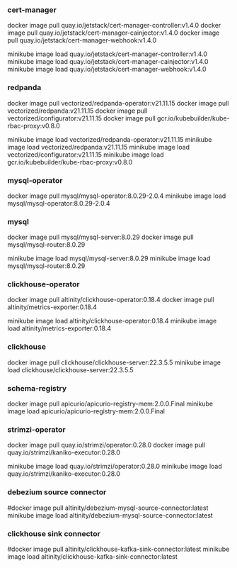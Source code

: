 ### cert-manager
docker image pull quay.io/jetstack/cert-manager-controller:v1.4.0
docker image pull quay.io/jetstack/cert-manager-cainjector:v1.4.0
docker image pull quay.io/jetstack/cert-manager-webhook:v1.4.0

minikube image load quay.io/jetstack/cert-manager-controller:v1.4.0
minikube image load quay.io/jetstack/cert-manager-cainjector:v1.4.0
minikube image load quay.io/jetstack/cert-manager-webhook:v1.4.0

### redpanda
docker image pull   vectorized/redpanda-operator:v21.11.15
docker image pull   vectorized/redpanda:v21.11.15
docker image pull   vectorized/configurator:v21.11.15
docker image pull   gcr.io/kubebuilder/kube-rbac-proxy:v0.8.0

minikube image load vectorized/redpanda-operator:v21.11.15
minikube image load vectorized/redpanda:v21.11.15
minikube image load vectorized/configurator:v21.11.15
minikube image load gcr.io/kubebuilder/kube-rbac-proxy:v0.8.0

### mysql-operator
docker   image pull mysql/mysql-operator:8.0.29-2.0.4
minikube image load mysql/mysql-operator:8.0.29-2.0.4

### mysql
docker   image pull mysql/mysql-server:8.0.29
docker   image pull mysql/mysql-router:8.0.29

minikube image load mysql/mysql-server:8.0.29
minikube image load mysql/mysql-router:8.0.29 

### clickhouse-operator
docker   image pull altinity/clickhouse-operator:0.18.4
docker   image pull altinity/metrics-exporter:0.18.4

minikube image load altinity/clickhouse-operator:0.18.4
minikube image load altinity/metrics-exporter:0.18.4

### clickhouse
docker   image pull clickhouse/clickhouse-server:22.3.5.5
minikube image load clickhouse/clickhouse-server:22.3.5.5

### schema-registry
docker   image pull apicurio/apicurio-registry-mem:2.0.0.Final
minikube image load apicurio/apicurio-registry-mem:2.0.0.Final 

### strimzi-operator
docker   image pull quay.io/strimzi/operator:0.28.0
docker   image pull quay.io/strimzi/kaniko-executor:0.28.0

minikube image load quay.io/strimzi/operator:0.28.0
minikube image load quay.io/strimzi/kaniko-executor:0.28.0 

### debezium source connector 
#docker   image pull altinity/debezium-mysql-source-connector:latest
minikube image load altinity/debezium-mysql-source-connector:latest

### clickhouse sink connector
#docker   image pull altinity/clickhouse-kafka-sink-connector:latest
minikube image load altinity/clickhouse-kafka-sink-connector:latest
